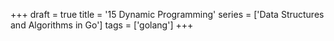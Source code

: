 +++
draft = true
title = '15 Dynamic Programming'
series = ['Data Structures and Algorithms in Go']
tags = ['golang']
+++